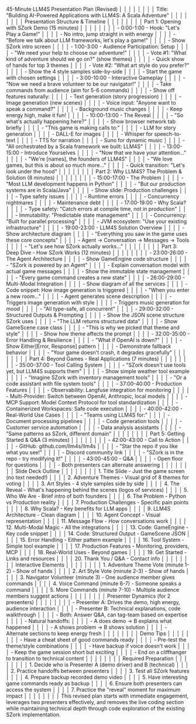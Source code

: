 45-Minute LLM4S Presentation Plan (Revised)                                                                                                                                                                                                             │ │
│ │                                                                                                                                                                                                                                                         │ │
│ │ Title: "Building AI-Powered Applications with LLM4S: A Scala Adventure"                                                                                                                                                                                 │ │
│ │                                                                                                                                                                                                                                                         │ │
│ │ Presentation Structure & Timeline                                                                                                                                                                                                                       │ │
│ │                                                                                                                                                                                                                                                         │ │
│ │ Part 1: Opening with SZork Demo (15 minutes)                                                                                                                                                                                                            │ │
│ │                                                                                                                                                                                                                                                         │ │
│ │ - 0:00-1:00 - Hook: "Let's Play a Game!"                                                                                                                                                                                                                │ │
│ │   - No intro, jump straight in with energy                                                                                                                                                                                                              │ │
│ │   - "Before we talk about LLM frameworks, let's play a game!"                                                                                                                                                                                           │ │
│ │   - Show SZork intro screen                                                                                                                                                                                                                             │ │
│ │ - 1:00-3:00 - Audience Participation: Setup                                                                                                                                                                                                             │ │
│ │   - "We need your help to choose our adventure!"                                                                                                                                                                                                        │ │
│ │   - Vote #1: "What kind of adventure should we go on?" (show themes)                                                                                                                                                                                    │ │
│ │       - Quick show of hands for top 3 themes                                                                                                                                                                                                            │ │
│ │   - Vote #2: "What art style do you prefer?"                                                                                                                                                                                                            │ │
│ │       - Show the 4 style samples side-by-side                                                                                                                                                                                                           │ │
│ │   - Start the game with chosen settings                                                                                                                                                                                                                 │ │
│ │ - 3:00-10:00 - Interactive Gameplay                                                                                                                                                                                                                     │ │
│ │   - "Now we need a brave volunteer to be our navigator!"                                                                                                                                                                                                │ │
│ │   - Take commands from audience (aim for 5-6 commands)                                                                                                                                                                                                  │ │
│ │   - Show off features naturally:                                                                                                                                                                                                                        │ │
│ │       - Text generation (story progression)                                                                                                                                                                                                             │ │
│ │     - Image generation (new scenes)                                                                                                                                                                                                                     │ │
│ │     - Voice input: "Anyone want to speak a command?"                                                                                                                                                                                                    │ │
│ │     - Background music changes                                                                                                                                                                                                                          │ │
│ │   - Keep energy high, make it fun!                                                                                                                                                                                                                      │ │
│ │ - 10:00-13:00 - The Reveal                                                                                                                                                                                                                              │ │
│ │   - "So what's actually happening here?"                                                                                                                                                                                                                │ │
│ │   - Show browser network tab briefly                                                                                                                                                                                                                    │ │
│ │   - "This game is making calls to:"                                                                                                                                                                                                                     │ │
│ │       - LLM for story generation                                                                                                                                                                                                                        │ │
│ │     - DALL-E for images                                                                                                                                                                                                                                 │ │
│ │     - Whisper for speech-to-text                                                                                                                                                                                                                        │ │
│ │     - TTS for narration                                                                                                                                                                                                                                 │ │
│ │     - Suno for dynamic music                                                                                                                                                                                                                            │ │
│ │   - "All orchestrated by a Scala framework we built: LLM4S"                                                                                                                                                                                             │ │
│ │ - 13:00-15:00 - Introduce Yourselves                                                                                                                                                                                                                    │ │
│ │   - "Now that we have your attention..."                                                                                                                                                                                                                │ │
│ │   - "We're [names], the founders of LLM4S"                                                                                                                                                                                                              │ │
│ │   - "We love games, but this is about so much more..."                                                                                                                                                                                                  │ │
│ │   - Quick transition: "Let's look under the hood"                                                                                                                                                                                                       │ │
│ │                                                                                                                                                                                                                                                         │ │
│ │ Part 2: Why LLM4S? The Problem & Solution (8 minutes)                                                                                                                                                                                                   │ │
│ │                                                                                                                                                                                                                                                         │ │
│ │ - 15:00-17:00 - The Problem                                                                                                                                                                                                                             │ │
│ │   - "Most LLM development happens in Python"                                                                                                                                                                                                            │ │
│ │   - "But our production systems are in Scala/Java"                                                                                                                                                                                                      │ │
│ │   - Show slide: Production challenges                                                                                                                                                                                                                   │ │
│ │       - Type safety issues                                                                                                                                                                                                                              │ │
│ │     - Runtime errors                                                                                                                                                                                                                                    │ │
│ │     - Concurrency nightmares                                                                                                                                                                                                                            │ │
│ │     - Maintenance debt                                                                                                                                                                                                                                  │ │
│ │ - 17:00-19:00 - Why Scala?                                                                                                                                                                                                                              │ │
│ │   - Type safety: "Catch errors at compile time, not in production"                                                                                                                                                                                      │ │
│ │   - Immutability: "Predictable state management"                                                                                                                                                                                                        │ │
│ │   - Concurrency: "Built for parallel processing"                                                                                                                                                                                                        │ │
│ │   - JVM ecosystem: "Use your existing infrastructure"                                                                                                                                                                                                   │ │
│ │ - 19:00-23:00 - LLM4S Solution Overview                                                                                                                                                                                                                 │ │
│ │   - Show architecture diagram                                                                                                                                                                                                                           │ │
│ │   - "Everything you saw in the game uses these core concepts"                                                                                                                                                                                           │ │
│ │   - Agent → Conversation → Messages → Tools                                                                                                                                                                                                             │ │
│ │   - "Let's see how SZork actually works..."                                                                                                                                                                                                             │ │
│ │                                                                                                                                                                                                                                                         │ │
│ │ Part 3: Deep Dive - How SZork Works (12 minutes)                                                                                                                                                                                                        │ │
│ │                                                                                                                                                                                                                                                         │ │
│ │ - 23:00-26:00 - The Agent Architecture                                                                                                                                                                                                                  │ │
│ │   - Show GameEngine code structure                                                                                                                                                                                                                      │ │
│ │   - "SZork is powered by an Agent"                                                                                                                                                                                                                      │ │
│ │   - Explain conversation model with actual game messages                                                                                                                                                                                                │ │
│ │   - Show the immutable state management                                                                                                                                                                                                                 │ │
│ │   - "Every game command creates a new state"                                                                                                                                                                                                            │ │
│ │ - 26:00-29:00 - Multi-Modal Integration                                                                                                                                                                                                                 │ │
│ │   - Show diagram of all the services                                                                                                                                                                                                                    │ │
│ │   - Code snippet: How image generation is triggered                                                                                                                                                                                                     │ │
│ │   - "When you enter a new room..."                                                                                                                                                                                                                      │ │
│ │       - Agent generates scene description                                                                                                                                                                                                               │ │
│ │     - Triggers image generation with style                                                                                                                                                                                                              │ │
│ │     - Triggers music generation for mood                                                                                                                                                                                                                │ │
│ │   - "All type-safe, all concurrent"                                                                                                                                                                                                                     │ │
│ │ - 29:00-32:00 - Structured Outputs & Prompting                                                                                                                                                                                                          │ │
│ │   - Show the JSON scene structure SZork uses                                                                                                                                                                                                            │ │
│ │   - "The LLM returns structured data"                                                                                                                                                                                                                   │ │
│ │   - Show GameScene case class                                                                                                                                                                                                                           │ │
│ │   - "This is why we picked that theme and style"                                                                                                                                                                                                        │ │
│ │   - Show how theme affects the prompt                                                                                                                                                                                                                   │ │
│ │ - 32:00-35:00 - Error Handling & Resilience                                                                                                                                                                                                             │ │
│ │   - "What if OpenAI is down?"                                                                                                                                                                                                                           │ │
│ │   - Show Either[Error, Response] pattern                                                                                                                                                                                                                │ │
│ │   - Demonstrate fallback behavior                                                                                                                                                                                                                       │ │
│ │   - "Your game doesn't crash, it degrades gracefully"                                                                                                                                                                                                   │ │
│ │                                                                                                                                                                                                                                                         │ │
│ │ Part 4: Beyond Games - Real Applications (7 minutes)                                                                                                                                                                                                    │ │
│ │                                                                                                                                                                                                                                                         │ │
│ │ - 35:00-37:00 - Tool Calling System                                                                                                                                                                                                                     │ │
│ │   - "SZork doesn't use tools yet, but LLM4S supports them"                                                                                                                                                                                              │ │
│ │   - Show simple weather tool example                                                                                                                                                                                                                    │ │
│ │   - "Imagine SZork with inventory management tools"                                                                                                                                                                                                     │ │
│ │   - "Or a code assistant with file system tools"                                                                                                                                                                                                        │ │
│ │ - 37:00-40:00 - Production Features                                                                                                                                                                                                                     │ │
│ │   - Observability: Langfuse integration for monitoring                                                                                                                                                                                                  │ │
│ │   - Multi-Provider: Switch between OpenAI, Anthropic, local models                                                                                                                                                                                      │ │
│ │   - MCP Support: Model Context Protocol for tool standardization                                                                                                                                                                                        │ │
│ │   - Containerized Workspaces: Safe code execution                                                                                                                                                                                                       │ │
│ │ - 40:00-42:00 - Real-World Use Cases                                                                                                                                                                                                                    │ │
│ │   - "Teams using LLM4S for:"                                                                                                                                                                                                                            │ │
│ │       - Document processing pipelines                                                                                                                                                                                                                   │ │
│ │     - Code generation tools                                                                                                                                                                                                                             │ │
│ │     - Customer service automation                                                                                                                                                                                                                       │ │
│ │     - Data analysis assistants                                                                                                                                                                                                                          │ │
│ │   - "Same patterns as SZork, different domain"                                                                                                                                                                                                          │ │
│ │                                                                                                                                                                                                                                                         │ │
│ │ Part 5: Getting Started & Q&A (3 minutes)                                                                                                                                                                                                               │ │
│ │                                                                                                                                                                                                                                                         │ │
│ │ - 42:00-43:00 - Call to Action                                                                                                                                                                                                                          │ │
│ │   - GitHub: github.com/llm4s/llm4s                                                                                                                                                                                                                      │ │
│ │   - "Star the repo if you like what you see!"                                                                                                                                                                                                           │ │
│ │   - Discord community link                                                                                                                                                                                                                              │ │
│ │   - "SZork is in the repo - try modifying it!"                                                                                                                                                                                                          │ │
│ │ - 43:00-45:00 - Q&A                                                                                                                                                                                                                                     │ │
│ │   - Open floor for questions                                                                                                                                                                                                                            │ │
│ │   - Both presenters can alternate answering                                                                                                                                                                                                             │ │
│ │                                                                                                                                                                                                                                                         │ │
│ │ Slide Deck Outline                                                                                                                                                                                                                                      │ │
│ │                                                                                                                                                                                                                                                         │ │
│ │ 1. Title Slide - Just the game screen (no text needed!)                                                                                                                                                                                                 │ │
│ │ 2. Adventure Themes - Visual grid of 8 themes for voting                                                                                                                                                                                                │ │
│ │ 3. Art Styles - 4 style samples side by side                                                                                                                                                                                                            │ │
│ │ 4. The Reveal - What's happening behind the scenes (logos of services)                                                                                                                                                                                  │ │
│ │ 5. Who We Are - Brief intro of both founders                                                                                                                                                                                                            │ │
│ │ 6. The Problem - Python vs Production reality                                                                                                                                                                                                           │ │
│ │ 7. Production Challenges - Specific pain points                                                                                                                                                                                                         │ │
│ │ 8. Why Scala? - Key benefits for LLM apps                                                                                                                                                                                                               │ │
│ │ 9. LLM4S Architecture - Clean diagram                                                                                                                                                                                                                   │ │
│ │ 10. Agent Concept - Visual representation                                                                                                                                                                                                               │ │
│ │ 11. Message Flow - How conversations work                                                                                                                                                                                                               │ │
│ │ 12. Multi-Modal Magic - All the integrations                                                                                                                                                                                                            │ │
│ │ 13. Code: GameEngine - Key code snippet                                                                                                                                                                                                                 │ │
│ │ 14. Code: Structured Output - GameScene JSON                                                                                                                                                                                                            │ │
│ │ 15. Error Handling - Either pattern example                                                                                                                                                                                                             │ │
│ │ 16. Tool System - Simple tool example                                                                                                                                                                                                                   │ │
│ │ 17. Production Features - Monitoring, providers, MCP                                                                                                                                                                                                    │ │
│ │ 18. Real-World Uses - Beyond games                                                                                                                                                                                                                      │ │
│ │ 19. Get Started - Links and resources                                                                                                                                                                                                                   │ │
│ │ 20. Thank You / Q&A - Contact info                                                                                                                                                                                                                      │ │
│ │                                                                                                                                                                                                                                                         │ │
│ │ Interactive Elements                                                                                                                                                                                                                                    │ │
│ │                                                                                                                                                                                                                                                         │ │
│ │ 1. Adventure Theme Vote (minute 1-2) - Show of hands                                                                                                                                                                                                    │ │
│ │ 2. Art Style Vote (minute 2-3) - Show of hands                                                                                                                                                                                                          │ │
│ │ 3. Navigator Volunteer (minute 3) - One audience member gives commands                                                                                                                                                                                  │ │
│ │ 4. Voice Command (minute 6-7) - Someone speaks a command                                                                                                                                                                                                │ │
│ │ 5. More Commands (minute 7-10) - Multiple audience members suggest actions                                                                                                                                                                              │ │
│ │                                                                                                                                                                                                                                                         │ │
│ │ Presenter Dynamics (for 2 presenters)                                                                                                                                                                                                                   │ │
│ │                                                                                                                                                                                                                                                         │ │
│ │ - Presenter A: Drives the demo, high energy, audience interaction                                                                                                                                                                                       │ │
│ │ - Presenter B: Technical explanations, code walkthrough                                                                                                                                                                                                 │ │
│ │ - Both: Answer Q&A, can tag-team based on expertise                                                                                                                                                                                                     │ │
│ │ - Natural handoffs:                                                                                                                                                                                                                                     │ │
│ │   - A does demo → B explains what happened                                                                                                                                                                                                              │ │
│ │   - A shows problem → B shows solution                                                                                                                                                                                                                  │ │
│ │   - Alternate sections to keep energy fresh                                                                                                                                                                                                             │ │
│ │                                                                                                                                                                                                                                                         │ │
│ │ Demo Tips                                                                                                                                                                                                                                               │ │
│ │                                                                                                                                                                                                                                                         │ │
│ │ - Have a cheat sheet of good commands ready                                                                                                                                                                                                             │ │
│ │ - Pre-test the theme/style combinations                                                                                                                                                                                                                 │ │
│ │ - Have backup if voice doesn't work                                                                                                                                                                                                                     │ │
│ │ - Keep the game session short but exciting                                                                                                                                                                                                              │ │
│ │ - End on a cliffhanger to transition to technical content                                                                                                                                                                                               │ │
│ │                                                                                                                                                                                                                                                         │ │
│ │ Required Preparation                                                                                                                                                                                                                                    │ │
│ │                                                                                                                                                                                                                                                         │ │
│ │ 1. Decide who is Presenter A (demo driver) and B (technical)                                                                                                                                                                                            │ │
│ │ 2. Practice handoffs between presenters                                                                                                                                                                                                                 │ │
│ │ 3. Test all SZork features                                                                                                                                                                                                                              │ │
│ │ 4. Prepare backup recorded demo video                                                                                                                                                                                                                   │ │
│ │ 5. Have interesting game commands ready as backup                                                                                                                                                                                                       │ │
│ │ 6. Ensure both presenters can access the system                                                                                                                                                                                                         │ │
│ │ 7. Practice the "reveal" moment for maximum impact                                                                                                                                                                                                      │ │
│ │                                                                                                                                                                                                                                                         │ │
│ │ This revised plan starts with immediate engagement, leverages two presenters effectively, and removes the live coding section while maintaining technical depth through code exploration of the existing SZork implementation.
